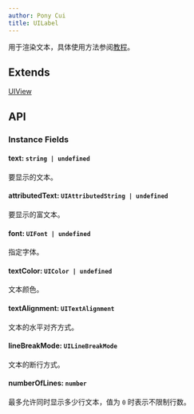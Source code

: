 ```yaml
---
author: Pony Cui
title: UILabel
---
```


用于渲染文本，具体使用方法参阅[教程](./guide-label.md)。

## Extends

[UIView](./api-uikit-uiview.md)

## API

### Instance Fields

#### text: `string | undefined`
要显示的文本。

#### attributedText: `UIAttributedString | undefined`
要显示的富文本。

#### font: `UIFont | undefined`
指定字体。

#### textColor: `UIColor | undefined`
文本颜色。

#### textAlignment: `UITextAlignment`
文本的水平对齐方式。

#### lineBreakMode: `UILineBreakMode`
文本的断行方式。

#### numberOfLines: `number`
最多允许同时显示多少行文本，值为 `0` 时表示不限制行数。